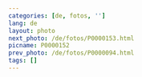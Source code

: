 ```yaml
---
categories: [de, fotos, '']
lang: de
layout: photo
next_photo: /de/fotos/P0000153.html
picname: P0000152
prev_photo: /de/fotos/P0000094.html
tags: []
---
```

